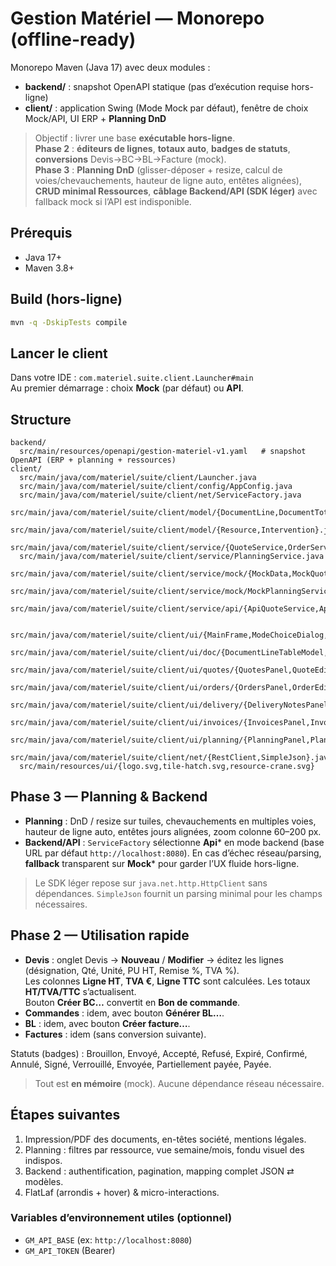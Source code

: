 # Gestion Matériel — Monorepo (offline-ready)

Monorepo Maven (Java 17) avec deux modules :
- **backend/** : snapshot OpenAPI statique (pas d’exécution requise hors-ligne)
- **client/** : application Swing (Mode Mock par défaut), fenêtre de choix Mock/API, UI ERP + **Planning DnD**

> Objectif : livrer une base **exécutable hors-ligne**.  
> **Phase 2** : **éditeurs de lignes**, **totaux auto**, **badges de statuts**, **conversions** Devis→BC→BL→Facture (mock).  
> **Phase 3** : **Planning DnD** (glisser-déposer + resize, calcul de voies/chevauchements, hauteur de ligne auto, entêtes alignées), **CRUD minimal Ressources**, **câblage Backend/API (SDK léger)** avec fallback mock si l’API est indisponible.


## Prérequis
- Java 17+
- Maven 3.8+

## Build (hors-ligne)
```bash
mvn -q -DskipTests compile
```

## Lancer le client
Dans votre IDE : `com.materiel.suite.client.Launcher#main`  
Au premier démarrage : choix **Mock** (par défaut) ou **API**.

## Structure
```
backend/
  src/main/resources/openapi/gestion-materiel-v1.yaml   # snapshot OpenAPI (ERP + planning + ressources)
client/
  src/main/java/com/materiel/suite/client/Launcher.java
  src/main/java/com/materiel/suite/client/config/AppConfig.java
  src/main/java/com/materiel/suite/client/net/ServiceFactory.java
  src/main/java/com/materiel/suite/client/model/{DocumentLine,DocumentTotals,Quote,Order,DeliveryNote,Invoice}.java
  src/main/java/com/materiel/suite/client/model/{Resource,Intervention}.java
  src/main/java/com/materiel/suite/client/service/{QuoteService,OrderService,DeliveryNoteService,InvoiceService}.java
  src/main/java/com/materiel/suite/client/service/PlanningService.java
  src/main/java/com/materiel/suite/client/service/mock/{MockData,MockQuoteService,MockOrderService,MockDeliveryNoteService,MockInvoiceService}.java
  src/main/java/com/materiel/suite/client/service/mock/MockPlanningService.java
  src/main/java/com/materiel/suite/client/service/api/{ApiQuoteService,ApiOrderService,ApiDeliveryNoteService,ApiInvoiceService,ApiPlanningService}.java

  src/main/java/com/materiel/suite/client/ui/{MainFrame,ModeChoiceDialog,StatusBadgeRenderer}.java
  src/main/java/com/materiel/suite/client/ui/doc/{DocumentLineTableModel,DocumentTotalsPanel}.java
  src/main/java/com/materiel/suite/client/ui/quotes/{QuotesPanel,QuoteEditor}.java
  src/main/java/com/materiel/suite/client/ui/orders/{OrdersPanel,OrderEditor}.java
  src/main/java/com/materiel/suite/client/ui/delivery/{DeliveryNotesPanel,DeliveryNoteEditor}.java
  src/main/java/com/materiel/suite/client/ui/invoices/{InvoicesPanel,InvoiceEditor}.java
  src/main/java/com/materiel/suite/client/ui/planning/{PlanningPanel,PlanningBoard,DayHeader,LaneLayout}.java
  src/main/java/com/materiel/suite/client/net/{RestClient,SimpleJson}.java
  src/main/resources/ui/{logo.svg,tile-hatch.svg,resource-crane.svg}
```

## Phase 3 — Planning & Backend
- **Planning** : DnD / resize sur tuiles, chevauchements en multiples voies, hauteur de ligne auto, entêtes jours alignées, zoom colonne 60–200 px.
- **Backend/API** : `ServiceFactory` sélectionne **Api*** en mode backend (base URL par défaut `http://localhost:8080`). En cas d’échec réseau/parsing, **fallback** transparent sur **Mock*** pour garder l’UX fluide hors-ligne.

> Le SDK léger repose sur `java.net.http.HttpClient` sans dépendances. `SimpleJson` fournit un parsing minimal pour les champs nécessaires.


## Phase 2 — Utilisation rapide
- **Devis** : onglet Devis → **Nouveau** / **Modifier** → éditez les lignes (désignation, Qté, Unité, PU HT, Remise %, TVA %).  
  Les colonnes **Ligne HT**, **TVA €**, **Ligne TTC** sont calculées. Les totaux **HT/TVA/TTC** s’actualisent.  
  Bouton **Créer BC…** convertit en **Bon de commande**.
- **Commandes** : idem, avec bouton **Générer BL…**.
- **BL** : idem, avec bouton **Créer facture…**.
- **Factures** : idem (sans conversion suivante).

Statuts (badges) : Brouillon, Envoyé, Accepté, Refusé, Expiré, Confirmé, Annulé, Signé, Verrouillé, Envoyée, Partiellement payée, Payée.

> Tout est **en mémoire** (mock). Aucune dépendance réseau nécessaire.

## Étapes suivantes
1) Impression/PDF des documents, en-têtes société, mentions légales.  
2) Planning : filtres par ressource, vue semaine/mois, fondu visuel des indispos.  
3) Backend : authentification, pagination, mapping complet JSON ⇄ modèles.  
4) FlatLaf (arrondis + hover) & micro-interactions.

### Variables d’environnement utiles (optionnel)
- `GM_API_BASE` (ex: `http://localhost:8080`)
- `GM_API_TOKEN` (Bearer)


